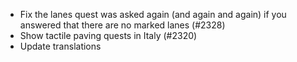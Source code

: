 - Fix the lanes quest was asked again (and again and again) if you answered that there are no marked lanes (#2328)
- Show tactile paving quests in Italy (#2320)
- Update translations
